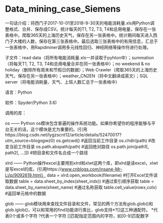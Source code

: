 # Data_mining_case_Siemens
一句话介绍：将西门子2017-10-01至2018-9-30天的电能消耗量.xls用Python调整格式、合并、保存成CSV。统计每天的T1, T2, T3, T4和总用电量，保存在一张表格中。爬取365天的上海历史天气，保存在另一张表格中。统计期间每天进入西门子大楼的人数，保存在第三张表格中。最后选取三张表格中的有用信息，汇总于一张表格中，用Rapidminer调用多元线性回归、神经网络等操作符进行处理。

子文件：read data（将所有电能消耗量.xls一并读取于pyhton中）；summation（将每天T1, T2, T3, T4和总用电量合并在同一张表格中）；no weekend & no holiday（删除所有周末和节假日的数据）；Web Crawler（爬取365天的上海历史天气，保存在另一张表格中）；weather_CN2EN（将中文翻译成英文）；SQL server（将电能消耗量、天气、上班人数汇总于一张表格中）

语言：Python

软件：Spyder(Python 3.6)

调用的库：

os —— Python os模块包含普遍的操作系统功能。如果你希望你的程序能够与平台无关的话，这个模块是尤为重要的。(引用https://blog.csdn.net/lygzscnt12/article/details/52470017?utm_source=blogxgwz0) 
os.getcwd()   #返回当前工作目录 
os.chdir(path)   #改变当前工作目录 
os.path.abspath(path)   #返回绝对路径
os.path.join(path1[, path2[, ...]])   #把目录和文件名合成一个路径

xlrd —— Python操作excel主要用到xlrd和xlwt这两个库，即xlrd是读excel，xlwt是写excel的库。(引用https://www.cnblogs.com/insane-Mr-Li/p/9092619.html）
data = xlrd.open_workbook(filename)   #打开Excel文件读取数据
table = data.sheet_by_index(sheet_indx))   #通过索引顺序获取
table = data.sheet_by_name(sheet_name)   #通过名称获取
table.cell_value(rowx,colx)   #返回单元格中的数据

glob —— glob模块用来查找文件目录和文件，常见的两个方法有glob.glob()和glob.iglob()，可以和常用的find功能进行类比，glob支持*?[]这三种通配符。
*代表0个或多个字符
?代表一个字符
[]匹配指定范围内的字符，如[0-9]匹配数字
